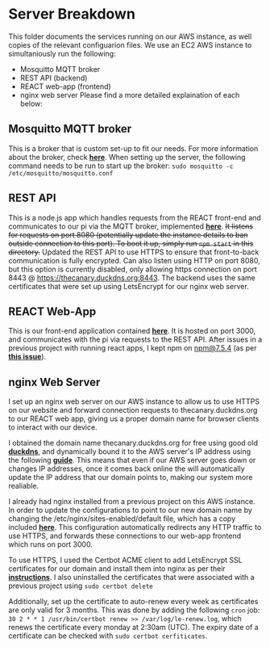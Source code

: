 Server Breakdown
================
This folder documents the services running on our AWS instance, as well copies of the relevant configuarion files. We use an EC2 AWS instance to simultaniously run the following:
- Mosquitto MQTT broker
- REST API (backend)
- REACT web-app (frontend)
- nginx web server
Please find a more detailed explaination of each below:

Mosquitto MQTT broker
---------------------
This is a broker that is custom set-up to fit our needs. For more information about the broker, check [**here**](MQTT.md). When setting up the server, the following command needs to be run to start up the broker:
        `sudo mosquitto -c /etc/mosquitto/mosquitto.conf`

REST API
--------
This is a node.js app which handles requests from the REACT front-end and communicates to our pi via the MQTT broker, implemented [**here**](../backend). <del>It listens for requests on port 8080 (potentially update the instance details to ban outside connection to this port). To boot it up, simply run `npm start` in this directory.</del> Updated the REST API to use HTTPS to ensure that front-to-back communication is fully encrypted. Can also listen using HTTP on port 8080, but this option is currently disabled, only allowing https connection on port 8443 @ https://thecanary.duckdns.org:8443. The backend uses the same certificates that were set up using LetsEncrypt for our nginx web server.

REACT Web-App
-------------
This is our front-end application contained [**here**](../frontend). It is hosted on port 3000, and communicates with the pi via requests to the REST API. After issues in a previous project with running react apps, I kept npm on npm@7.5.4 (as per [**this issue**](https://github.com/facebook/create-react-app/issues/10811)).

nginx Web Server
----------------
I set up an nginx web server on our AWS instance to allow us to use HTTPS on our website and forward connection requests to thecanary.duckdns.org to our REACT web app, giving us a proper domain name for browser clients to interact with our device.

I obtained the domain name thecanary.duckdns.org for free using good old [**duckdns**](duckdns.org), and dynamically bound it to the AWS server's IP address using the following [**guide**](https://www.duckdns.org/install.jsp?tab=linux-cron&domain=thecanary). This means that even if our AWS server goes down or changes IP addresses, once it comes back online the will automatically update the IP address that our domain points to, making our system more realiable.

I already had nginx installed from a previous project on this AWS instance. In order to update the configurations to point to our new domain name by changing the /etc/nginx/sites-enabled/default file, which has a copy included [**here**](nginx_default). This configuration automatically redirects any HTTP traffic to use HTTPS, and forwards these connections to our web-app frontend which runs on port 3000.

To use HTTPS, I used the Certbot ACME client to add LetsEncrypt SSL certificates for our domain and install them into nginx as per their [**instructions**](https://certbot.eff.org/instructions?ws=nginx&os=ubuntubionic). I also uninstalled the certificates that were associated with a previous project using `sudo certbot delete`

Additionally, set up the certificate to auto-renew every week as certificates are only valid for 3 months. This was done by adding the following `cron` job: `30 2 * * 1 /usr/bin/certbot renew >> /var/log/le-renew.log`, which renews the certificate every monday at 2:30am (UTC). The expiry date of a certificate can be checked with `sudo certbot cerfiticates`.

